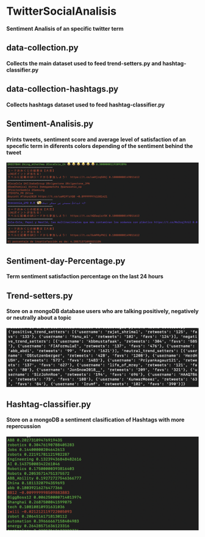 # TwitterSocialAnalisis
#### Sentiment Analisis of an specific twitter term
## data-collection.py
#### Collects the main dataset used to feed trend-setters.py and hashtag-classifier.py
## data-collection-hashtags.py 
#### Collects hashtags dataset used to feed hashtag-classifier.py
## Sentiment-Analisis.py
#### Prints tweets, sentiment score and average level of satisfaction of an specefic term in diferents colors depending of the sentiment behind the tweet
![alt text](https://github.com/rafaOrtega14/TwitterSocialAnalisis/blob/master/sentiment-analisis.png)
## Sentiment-day-Percentage.py
#### Term sentiment satisfaction percentage on the last 24 hours
## Trend-setters.py
#### Store on a mongoDB database users who are talking positively, negatively or neutrally about a topic
![alt text](https://github.com/rafaOrtega14/TwitterSocialAnalisis/blob/master/trend-setters.png)
## Hashtag-classifier.py
#### Store on a mongoDB a sentiment clasification of Hashtags with more repercussion 
![alt text](https://github.com/rafaOrtega14/TwitterSocialAnalisis/blob/master/hashtag-classifier.png)

